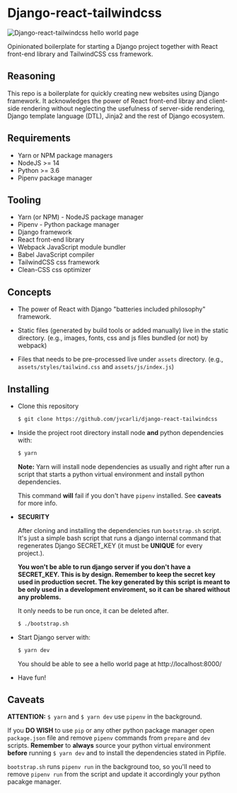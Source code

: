 # Django-react-tailwindcss

![Django-react-tailwindcss hello world page](https://i.imgur.com/yIAMkqy.png)

Opinionated boilerplate for starting a Django project together with React front-end library and TailwindCSS css framework.

## Reasoning

This repo is a boilerplate for quickly creating new websites using Django framework. It acknowledges the power of React front-end libray and client-side rendering without neglecting the usefulness of server-side rendering, Django template language (DTL), Jinja2 and the rest of Django ecosystem.

## Requirements

- Yarn or NPM package managers
- NodeJS >= 14
- Python >= 3.6
- Pipenv package manager

## Tooling

- Yarn (or NPM) - NodeJS package manager
- Pipenv - Python package manager
- Django framework
- React front-end library
- Webpack JavaScript module bundler
- Babel JavaScript compiler
- TailwindCSS css framework
- Clean-CSS css optimizer

## Concepts

- The power of React with Django "batteries included philosophy" framework.

- Static files (generated by build tools or added manually) live in the static directory. (e.g., images, fonts, css and js files bundled (or not) by webpack)

- Files that needs to be pre-processed live under `assets` directory. (e.g., `assets/styles/tailwind.css` and `assets/js/index.js`)

## Installing

- Clone this repository

  ```bash
  $ git clone https://github.com/jvcarli/django-react-tailwindcss
  ```

- Inside the project root directory install node **and** python dependencies with:

  ```bash
  $ yarn
  ```

  **Note:** Yarn will install node dependencies as usually and right after run a script that starts a python virtual environment and install python dependencies.

  This command **will** fail if you don't have `pipenv` installed. See **caveats** for more info.

- **SECURITY**

  After cloning and installing the dependencies run `bootstrap.sh` script. It's just a simple bash script that runs a django internal command that regenerates Django SECRET_KEY (it must be **UNIQUE** for every project.). 

  **You won't be able to run django server if you don't have a SECRET_KEY. This is by design. Remember to keep the secret key used in production secret. The key generated by this script is meant to be only used in a development enviroment, so it can be shared without any problems.**

  It only needs to be run once, it can be deleted after.

  ```bash
  $ ./bootstrap.sh
  ```

- Start Django server with:

  ```bash
  $ yarn dev
  ```

  You should be able to see a hello world page at http://localhost:8000/

- Have fun!

## Caveats

**ATTENTION:** `$ yarn` and `$ yarn dev` use `pipenv` in the background.

If you **DO WISH** to use `pip` or any other python package manager open `package.json` file and remove `pipenv` commands
from `prepare` and `dev` scripts. **Remember** to **always** source your python virtual environment **before** running `$ yarn dev` and to install the dependencies stated in Pipfile.

`bootstrap.sh` runs `pipenv run` in the background too, so you'll need to remove `pipenv run` from the script and update it accordingly your python pacakge manager.
